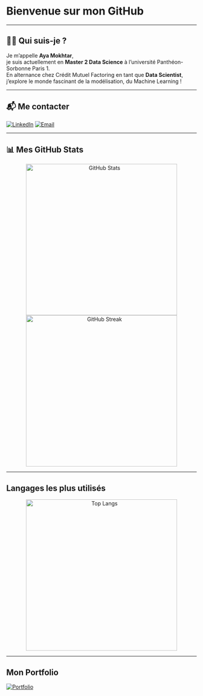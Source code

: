 # Bienvenue sur mon GitHub

---

## 👩‍💻 Qui suis-je ?

Je m’appelle **Aya Mokhtar**,  
je suis actuellement en **Master 2 Data Science** à l’université Panthéon-Sorbonne Paris 1.  
En alternance chez Crédit Mutuel Factoring en tant que **Data Scientist**, j’explore le monde fascinant de la modélisation, du Machine Learning !

---

## 📬 Me contacter

[![LinkedIn](https://img.shields.io/badge/LinkedIn-0077B5?logo=linkedin&logoColor=white&style=flat)](https://www.linkedin.com/in/aya-mokhtar810b4b216/)
[![Email](https://img.shields.io/badge/Email-D14836?logo=gmail&logoColor=white&style=flat)](mokhtar.aya2001@gmail.com)

---

## 📊 Mes GitHub Stats

<p align="center">
  <!-- Carte de statistiques globales -->
  <img src="https://github-readme-stats.vercel.app/api?username=Ayamokht&show_icons=true&theme=dark&count_private=true" alt="GitHub Stats" width="400"/>
  <!-- Carte de streak -->
  <img src="https://github-readme-streak-stats.herokuapp.com/?user=Ayamokht&theme=dark" alt="GitHub Streak" width="400"/>
</p>

---

## Langages les plus utilisés

<p align="center">
  <img 
    src="https://github-readme-stats.vercel.app/api/top-langs/?username=Ayamokht&layout=compact&theme=light&langs_count=5" 
    alt="Top Langs" 
    width="400" 
  />
</p>

---

## Mon Portfolio

[![Portfolio](https://img.shields.io/badge/Portfolio-Visiter%20Mon%20Site-blue?style=flat&logo=github)](https://ayamokht.github.io/CV_Aya_MOKHTAR/)
